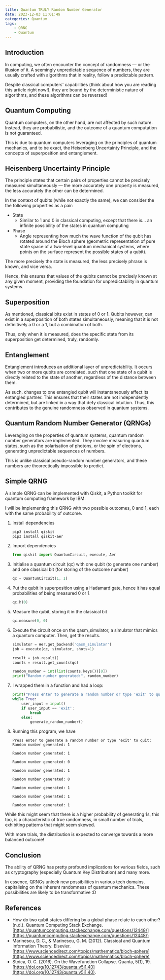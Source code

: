 ```yaml
---
title: Quantum TRULY Random Number Generator
date: 2023-12-03 11:01:49
categories: Quantum
tags: 
    - QRNG 
    - Quantum
---
```



## Introduction
In computing, we often encounter the concept of randomness — or the illusion of it. A seemingly unpredictable sequence of numbers, they are usually crafted with algorithms that in reality, follow a predictable pattern. 

Despite classical computers' capabilities (think about how you are reading this article right now!), they are bound by the deterministic nature of algorithms, and these algorithms can be reversed! 

## Quantum Computing
Quantum computers, on the other hand, are not affected by such nature. Instead, they are probabilistic, and the outcome of a quantum computation is not guaranteed.

This is due to quantum computers leveraging on the principles of quantum mechanics, and to be exact, the Heisenberg Uncertainty Principle, and the concepts of superposition and entanglement.

## Heisenberg Uncertainty Principle
The principle states that certain pairs of properties cannot be precisely measured simultaneously — the more accurately one property is measured, the less accurately the other can be determined.

In the context of qubits (while not exactly the same), we can consider the the following properties as a pair:
- State
    - Similar to 1 and 0 in classical computing, except that there is... an infinite possibility of the states in quantum computing
- Phase
    - Angle representing how much the wave function of the qubit has rotated around the Bloch sphere (geometric representation of pure state  space of a two-level quantum mechanical systems, where points on the surface represent the possible states of a qubit).

The more precisely the state is measured, the less precisely phrase is known, and vice versa. 

Hence, this ensures that values of the qubits cannot be precisely known at any given moment, providing the foundation for unpredictability in quantum systems.

## Superposition
As mentioned, classical bits exist in states of 0 or 1. Qubits however, can exist in a superposition of both states simultaneously, meaning that it is not definitively a 0 or a 1, but a combination of both.

Thus, only when it is measured, does the specific state  from its superposition get determined, truly, randomly.

## Entanglement
Entanglement introduces an additional layer of unpredictability. It occurs when two or more qubits are correlated, such that one state of a qubit is directly related to the state of another, regardless of the distance between them.

As such, changes to one entangled qubit will instantaneously affect its entangled partner. This ensures that their states are not independently determined, but are linked in a way that defy classical intuition. Thus, this contributes to the genuine randomness observed in quantum systems.

## Quantum Random Number Generator (QRNGs)
Leveraging on the properties of quantum systems, quantum random number generators are implemented. They involve measuring quantum states, such as the polarisation of photons, or the spin of electrons, generating unpredictable sequences of numbers. 

This is unlike classical pseudo-random number generators, and these numbers are theorectically impossible to predict.

## Simple QRNG
A simple QRNG can be implemented with Qiskit, a Python toolkit for quantum computing framework by IBM. 

I will be implementing this QRNG with two possible outcomes, 0 and 1, each with the same probability of outcome.

1. Install dependencies
    ```bash
    pip3 install qiskit
    pip3 install qiskit-aer
    ```

2. Import dependencies
    ```py
    from qiskit import QuantumCircuit, execute, Aer
    ```

3. Initialise a quantum circuit (qc) with one qubit (to generate one number) and one classical bit (for storing of the outcome number)
    ```py
    qc = QuantumCircuit(1, 1)
    ```

4. Put the qubit in superposition using a Hadamard gate, hence it has equal probabilities of being measured  0 or 1.
    ```py
    qc.h(0)
    ```

5. Measure the qubit, storing it in the classical bit 
    ```py
    qc.measure(0, 0)
    ```

6. Execute the circuit once on the qasm_simulator, a simulator that mimics a quantum computer. Then, get the results. 
    ```py
    simulator = Aer.get_backend('qasm_simulator')
    job = execute(qc, simulator, shots=1)

    result = job.result()
    counts = result.get_counts(qc)

    random_number = int(list(counts.keys())[0])
    print("Random number generated:", random_number)    
    ```

7. I wrapped them in a function and had a loop:

    ```py
    print("Press enter to generate a random number or type 'exit' to quit: ")
    while True:
        user_input = input()
        if user_input == 'exit':
            break
        else:
            generate_random_number()
    ```

8. Running this program, we have 
    ```
    Press enter to generate a random number or type 'exit' to quit: 
    Random number generated: 1

    Random number generated: 1

    Random number generated: 0

    Random number generated: 1

    Random number generated: 0

    Random number generated: 1

    Random number generated: 1

    Random number generated: 1
    ```

While this might seem that there is a higher probability of generating 1s, this too, is a characteristic of true randomness, in small number of trials, exhibiting patterns that might seem skewed.

With more trials, the distribution is expected to converge towards a more balanced outcome!

## Conclusion
The ability of QRNG has pretty profound implications for various fields, such as cryptography (especially Quantum Key Distribution) and many more. 

In essence, QRNGs unlock new possibilities in various tech domains, capitalising on the inherent randomness of quantum mechanics. These possibilities are likely to be transformative :D


## References
- How do two qubit states differing by a global phase relate to each other? (n.d.). Quantum Computing Stack Exchange. [https://quantumcomputing.stackexchange.com/questions/12448/](https://quantumcomputing.stackexchange.com/questions/12448/)
- Marinescu, D. C., & Marinescu, G. M. (2012). Classical and Quantum Information Theory. Elsevier. [https://www.sciencedirect.com/topics/mathematics/bloch-sphere](https://www.sciencedirect.com/topics/mathematics/bloch-sphere)
- Stoica, O. C. (2016). On the Wavefunction Collapse. Quanta, 5(1), 19. [https://doi.org/10.12743/quanta.v5i1.40](https://doi.org/10.12743/quanta.v5i1.40).